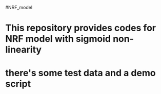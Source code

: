 #NRF_model
# This repository provides codes for NRF model with sigmoid non-linearity
#
# there's some test data and a demo script
